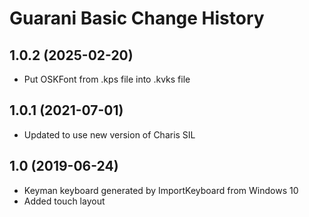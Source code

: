 Guarani Basic Change History
====================

1.0.2 (2025-02-20)
------------------
* Put OSKFont from .kps file into .kvks file

1.0.1 (2021-07-01)
----------------
* Updated to use new version of Charis SIL

1.0 (2019-06-24)
----------------
* Keyman keyboard generated by ImportKeyboard from Windows 10 
* Added touch layout
